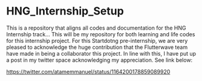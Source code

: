 # HNG_Internship_Setup
This is a repository that aligns all codes and documentation for the HNG Internship track... This will be my repository for both learning and life codes for this internship project.
For this Startdotng pre-internship, we are very pleased to acknowledge the huge contribution that the Flutterwave team have made in being
a collaborator this project. In line with this, I have put up a post in my twitter space acknowledging my appreciation. See link below:

https://twitter.com/atamemmanuel/status/1164200178859089920
